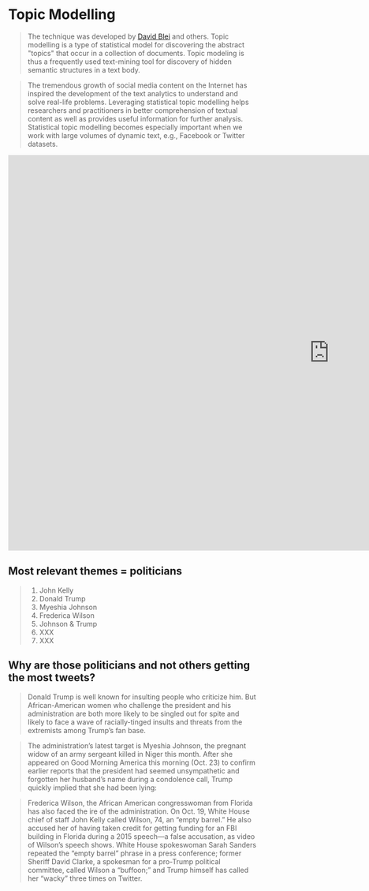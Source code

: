 # Topic Modelling

> The technique was developed by [David Blei](http://www.cs.columbia.edu/~blei/) and others. Topic modelling is a type of statistical model for discovering the abstract "topics" that occur in a collection of documents. Topic modeling is thus a frequently used text-mining tool for discovery of hidden semantic structures in a text body.

> The tremendous growth of social media content on the Internet has inspired the development of the text analytics to understand and solve real-life problems. Leveraging statistical topic modelling helps researchers and practitioners in better comprehension of textual content as well as provides useful information for further analysis. Statistical topic modelling becomes especially important when we work with large volumes of dynamic text, e.g., Facebook or Twitter datasets.

<iframe src="https://documents.cortext.net/bb86/bb86eed89596509e586e38ab5af4305b/52615/vislda.html" frameborder="0" style="overflow:hidden;border:1px solid #DDDDDD;" width="1300" height="800" allowfullscreen></iframe>

## Most relevant themes = politicians

> 1. John Kelly
> 2. Donald Trump
> 3. Myeshia Johnson
> 4. Frederica Wilson
> 5. Johnson & Trump
> 6. XXX
> 7. XXX


##  Why are those politicians and not others getting the most tweets?  

> Donald Trump is well known for insulting people who criticize him. But African-American women who challenge the president and his administration are both more likely to be singled out for spite and likely to face a wave of racially-tinged insults and threats from the extremists among Trump’s fan base.

> The administration’s latest target is Myeshia Johnson, the pregnant widow of an army sergeant killed in Niger this month. After she appeared on Good Morning America this morning (Oct. 23) to confirm earlier reports that the president had seemed unsympathetic and forgotten her husband’s name during a condolence call, Trump quickly implied that she had been lying:

> Frederica Wilson, the African American congresswoman from Florida has also faced the ire of the administration. On Oct. 19, White House chief of staff John Kelly called Wilson, 74, an “empty barrel.” He also accused her of having taken credit for getting funding for an FBI building in Florida during a 2015 speech—a false accusation, as video of Wilson’s speech shows. White House spokeswoman Sarah Sanders repeated the “empty barrel” phrase in a press conference; former Sheriff David Clarke, a spokesman for a pro-Trump political committee, called Wilson a “buffoon;” and Trump himself has called her “wacky” three times on Twitter.
